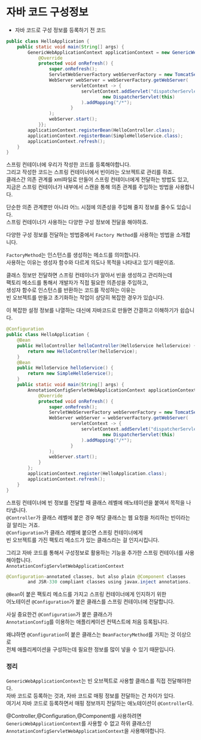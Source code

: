 # 자바 코드 구성정보  
  
+ 자바 코드로 구성 정보를 등록하기 전 코드  
```java
public class HelloApplication {
    public static void main(String[] args) {
        GenericWebApplicationContext applicationContext = new GenericWebApplicationContext(){
            @Override
            protected void onRefresh() {
                super.onRefresh();
                ServletWebServerFactory webServerFactory = new TomcatServletWebServerFactory();
                WebServer webServer = webServerFactory.getWebServer(
                        servletContext -> {
                            servletContext.addServlet("dispatcherServlet",
                                    new DispatcherServlet(this)
                            ).addMapping("/*");
                        }
                );
                webServer.start();
            }};
        applicationContext.registerBean(HelloController.class);
        applicationContext.registerBean(SimpleHelloService.class);
        applicationContext.refresh();
    }
}
```  
스프링 컨테이너에 우리가 작성한 코드를 등록해야합니다.  
그리고 작성한 코드는 스프링 컨테이너에서 빈이라는 오브젝트로 관리를 하죠.  
클래스간 의존 관계를 xml파일로 만들어 스프링 컨테이너에게 전달하는 방법도 있고,  
지금은 스프링 컨테이너가 내부에서 스캔을 통해 의존 관계를 주입하는 방법을 사용합니다.  
  
단순한 의존 관계뿐만 아니라 어느 시점에 의존성을 주입해 줄지 정보를 줄수도 있습니다.  
스프링 컨테이너가 사용하는 다양한 구성 정보에 전달을 해야하죠.  
  
다양한 구성 정보를 전달하는 방법중에서 `Factory Method`를 사용하는 방법을 소개합니다.  

`FactoryMethod`는 인스턴스를 생성하는 메소드를 의미합니다.   
사용하는 이유는 생성자 함수와 다르게 의도나 목적을 나타내고 있기 때문이죠.  

클래스 정보만 전달하면 스프링 컨테이너가 알아서 빈을 생성하고 관리하는데  
팩토리 메소드를 통해서 개발자가 직접 필요한 의존성을 주입하고,  
생성자 함수로 인스턴스를 반환하는 코드를 작성하는 이유는  
빈 오브젝트를 만들고 초기화하는 작업이 상당히 복잡한 경우가 있습니다.  
  
이 복잡한 설정 정보를 나열하는 대신에 자바코드로 만들면 간결하고 이해하기가 쉽습니다.  

```java
@Configuration
public class HelloApplication {
    @Bean
    public HelloController helloController(HelloService helloService) {
        return new HelloController(helloService);
    }
    @Bean
    public HelloService helloService() {
        return new SimpleHelloService();
    }
    public static void main(String[] args) {
        AnnotationConfigServletWebApplicationContext applicationContext = new AnnotationConfigServletWebApplicationContext(){
            @Override
            protected void onRefresh() {
                super.onRefresh();
                ServletWebServerFactory webServerFactory = new TomcatServletWebServerFactory();
                WebServer webServer = webServerFactory.getWebServer(
                        servletContext -> {
                            servletContext.addServlet("dispatcherServlet",
                                    new DispatcherServlet(this)
                            ).addMapping("/*");
                        }
                );
                webServer.start();
            }
        };
        applicationContext.register(HelloApplication.class);
        applicationContext.refresh();
    }
}
```  
스프링 컨테이너에 빈 정보를 전달할 때 클래스 레벨에 애노테이션을 붙여서 목적을 나타냅니다.  
`@Controller`가 클래스 레벨에 붙은 경우 해당 클래스는 웹 요청을 처리하는 빈이라는 걸 알리는 거죠.  
`@Configuration`가 클래스 레벨에 붙으면 스프링 컨테이너에게  
빈 오브젝트를 가진 팩토리 메소드가 있는 클래스라는 걸 인지시킵니다.  
  
그리고 자바 코드를 통해서 구성정보로 활용하는 기능을 추가한 스프링 컨테이너를 사용해야합니다.  
`AnnotationConfigServletWebApplicationContext`  
```java
@Configuration-annotated classes, but also plain @Component classes 
        and JSR-330 compliant classes using javax.inject annotations.
```
`@Bean`이 붙은 팩토리 메소드를 가지고 스프링 컨테이너에게  인지하기 위한  
어노테이션 `@Configuration`가 붙은 클래스를 스프링 컨테이너에 전달합니다.  
  
사실 중요한건 `@Configuration`가 붙은 클래스가  
`AnnotationConfig`를 이용하는 애플리케이션 컨텍스트에 처음 등록됩니다.  
  
왜냐하면 `@Configuration`이 붙은 클래스는 `BeanFactoryMethod`를 가지는 것 이상으로  
전체 애플리케이션을 구성하는데 필요한 정보를 많이 넣을 수 있기 때문입니다.   

### 정리  
`GenericWebApplicationContext`는 빈 오브젝트로 사용할 클래스를 직접 전달해야한다.  
자바 코드로 등록하는 것과, 자바 코드로 매핑 정보를 전달하는 건 차이가 있다.  
여기서 자바 코드로 등록하면서 매핑 정보까지 전달하는 애노테이션이 `@Controller`다.  
  
@Controller,@Configuration,@Component를 사용하려면  
`GenericWebApplicationContext`를 사용할 수 없고 하위 클래스인  
`AnnotationConfigServletWebApplicationContext`을 사용해야합니다.



